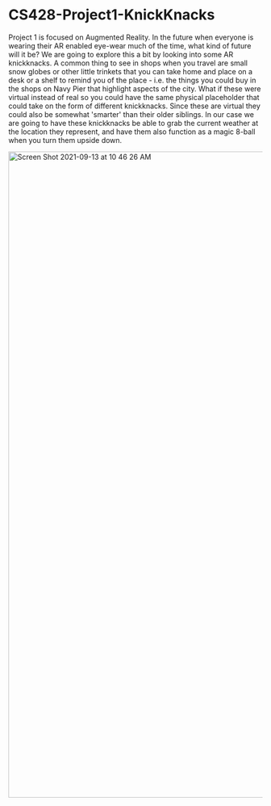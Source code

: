 # CS428-Project1-KnickKnacks
Project 1 is focused on Augmented Reality. In the future when everyone is wearing their AR enabled eye-wear much of the time, what kind of future will it be? We are going to explore this a bit by looking into some AR knickknacks. A common thing to see in shops when you travel are small snow globes or other little trinkets that you can take home and place on a desk or a shelf to remind you of the place - i.e. the things you could buy in the shops on Navy Pier that highlight aspects of the city. What if these were virtual instead of real so you could have the same physical placeholder that could take on the form of different knickknacks. Since these are virtual they could also be somewhat 'smarter' than their older siblings. In our case we are going to have these knickknacks be able to grab the current weather at the location they represent, and have them also function as a magic 8-ball when you turn them upside down.

<img width="1280" alt="Screen Shot 2021-09-13 at 10 46 26 AM" src="https://user-images.githubusercontent.com/54045615/133332947-31dcb7db-6d76-4a60-9324-9fb5da7f586f.png">
